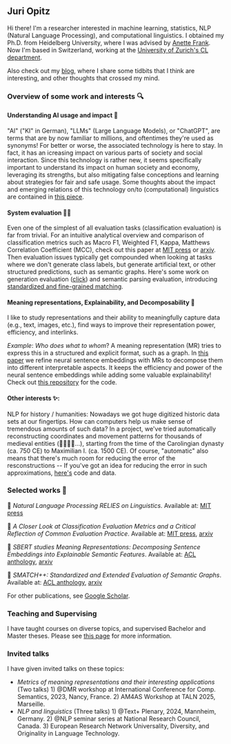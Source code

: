 ## Juri Opitz

Hi there! I'm a researcher interested in machine learning, statistics, NLP (Natural Language Processing), and computational linguistics. I obtained my Ph.D. from Heidelberg University, where I was advised by [Anette Frank](https://www.cl.uni-heidelberg.de/nlpgroup/person/frank). Now I'm based in Switzerland, working at the [University of Zurich's CL department](https://www.cl.uzh.ch/en.html).

Also check out my [blog](https://www.juriopitz.com/blog), where I share some tidbits that I think are interesting, and other thoughts that crossed my mind.

### Overview of some work and interests 🔍

#### Understanding AI usage and impact 🦙

"AI" ("KI" in German), "LLMs" (Large Language Models), or "ChatGPT", are terms that are by now familiar to millions, and oftentimes they're used as synonyms! For better or worse, the associated technology is here to stay. In fact, it has an icreasing impact on various parts of society and social interaction. Since this technology is rather new, it seems specifically important to understand its impact on human society and economy, leveraging its strengths, but also mitigating false conceptions and learning about strategies for fair and safe usage. Some thoughts about the impact and emerging relations of this technology on/to (computational) linguistics are contained in [this piece](https://doi.org/10.1162/coli_a_00560).

#### System evaluation 😵‍💫

Even one of the simplest of all evaluation tasks (classification evaluation) is far from trivial. For an intuitive analytical overview and comparison of classification metrics such as Macro F1, Weighted F1, Kappa, Matthews Correlation Coefficient (MCC), check out this paper at [MIT press](https://doi.org/10.1162/tacl_a_00675) or [arxiv](https://arxiv.org/abs/2404.16958). Then evaluation issues typically get compounded when looking at tasks where we don't generate class labels, but generate artificial text, or other structured predictions, such as semantic graphs. Here's some work on generation evaluation ([click](https://arxiv.org/abs/2305.16819)) and semantic parsing evaluation, introducing [standardized and fine-grained matching](https://arxiv.org/abs/2305.06993).

#### Meaning representations, Explainability, and Decomposability 🧐

I like to study representations and their ability to meaningfully capture data (e.g., text, images, etc.), find ways to improve their representation power, efficiency, and interlinks. 

*Example*: *Who does what to whom*? A meaning representation (MR) tries to express this in a structured and explicit format, such as a graph. In [this paper](https://arxiv.org/abs/2206.07023) we refine neural sentence embeddings with MRs to decompose them into different interpretable aspects. It keeps the efficiency and power of the neural sentence embeddings while adding some valuable explainability! Check out [this repository](https://github.com/flipz357/S3BERT) for the code.

#### Other interests ✨:

NLP for history / humanities: Nowadays we got huge digitized historic data sets at our fingertips. How can computers help us make sense of tremendous amounts of such data? In a project, we've tried automatically reconstructing coordinates and movement patterns for thousands of medieval entities (🤴👸🧑‍🌾...), starting from the time of the Carolingian dynasty (ca. 750 CE) to Maximilian I. (ca. 1500 CE). Of course, "automatic" also means that there's much room for reducing the error of the resconstructions -- If you've got an idea for reducing the error in such approximations, [here's](https://github.com/flipz357/regesta-imperii-to-semgis) code and data.

### Selected works 📜

🍄 *Natural Language Processing RELIES on Linguistics*. Available at: [MIT press](https://doi.org/10.1162/coli_a_00560)

🍄 *A Closer Look at Classification Evaluation Metrics and a Critical Reflection of Common Evaluation Practice*. Available at: [MIT press](https://doi.org/10.1162/tacl_a_00675), [arxiv](https://arxiv.org/abs/2404.16958)

🍄 *SBERT studies Meaning Representations: Decomposing Sentence Embeddings into Explainable Semantic Features*. Available at: [ACL anthology](https://aclanthology.org/2022.aacl-main.48/), [arxiv](https://arxiv.org/abs/2206.07023)

🍄 *SMATCH++: Standardized and Extended Evaluation of Semantic Graphs*. Available at: [ACL anthology](https://aclanthology.org/2023.findings-eacl.118/), [arxiv](https://arxiv.org/abs/2305.06993)

For other publications, see [Google Scholar](https://scholar.google.de/citations?user=DzxugZIAAAAJ&hl=de).

### Teaching and Supervising

I have taught courses on diverse topics, and supervised Bachelor and Master theses. Please see [this page](https://www.juriopitz.com/university) for more information. 

### Invited talks

I have given invited talks on these topics:

- *Metrics of meaning representations and their interesting applications* (Two talks) 1) @DMR workshop at International Conference for Comp. Semantics, 2023, Nancy, France. 2) AM4AS Workshop at TALN 2025, Marseille.
- *NLP and linguistics* (Three talks) 1) @Text+ Plenary, 2024, Mannheim, Germany. 2) @NLP seminar series at National Research Council, Canada. 3) European Research Network Universality, Diversity, and Originality in Language Technology.



